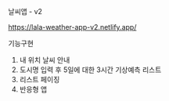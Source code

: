 날씨앱 - v2

https://lala-weather-app-v2.netlify.app/

기능구현
1. 내 위치 날씨 안내
2. 도시명 입력 후 5일에 대한 3시간 기상예측 리스트
3. 리스트 페이징
4. 반응형 앱
